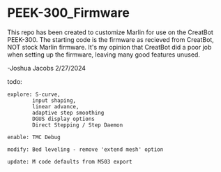 # PEEK-300_Firmware

This repo has been created to customize Marlin for use on the CreatBot PEEK-300.  The starting code is the firmware as recieved from CreatBot, NOT stock Marlin firmware.  It's my opinion that CreatBot did a poor job when setting up the firmware, leaving many good features unused.

-Joshua Jacobs 2/27/2024


todo:

    explore: S-curve, 
            input shaping,
            linear advance, 
            adaptive step smoothing
            DGUS display options
            Direct Stepping / Step Daemon

    enable: TMC Debug

    modify: Bed leveling - remove 'extend mesh' option

    update: M code defaults from M503 export
